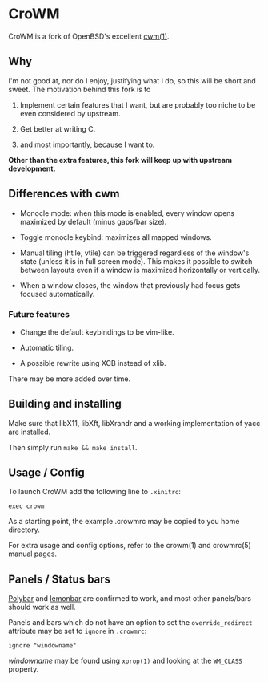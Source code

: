 # CroWM

CroWM is a fork of OpenBSD's excellent [cwm(1)](https://man.openbsd.org/cwm).

## Why

I'm not good at, nor do I enjoy, justifying what I do, so this will be
short and sweet. The motivation behind this fork is to 

1. Implement certain features that I want, but are probably too niche to
be even considered by upstream.

2. Get better at writing C.

3. and most importantly, because I want to.

**Other than the extra features, this fork will keep up with upstream
development.**

## Differences with cwm

* Monocle mode: when this mode is enabled, every window opens maximized
by default (minus gaps/bar size).

* Toggle monocle keybind: maximizes all mapped windows.

* Manual tiling (htile, vtile) can be triggered regardless of the window's
state (unless it is in full screen mode). This makes it possible to switch
between layouts even if a window is maximized horizontally or vertically.

* When a window closes, the window that previously had focus gets focused
automatically.

### Future features

* Change the default keybindings to be vim-like.

* Automatic tiling.

* A possible rewrite using XCB instead of xlib.

There may be more added over time.

## Building and installing

Make sure that libX11, libXft, libXrandr and a working implementation of yacc
are installed.

Then simply run `make && make install`.

## Usage / Config

To launch CroWM add the following line to `.xinitrc`:

    exec crowm

As a starting point, the example .crowmrc may be copied to you home directory.

For extra usage and config options, refer to the crowm(1) and crowmrc(5) manual
pages.

## Panels / Status bars

[Polybar](https://github.com/polybar/polybar) and [lemonbar](https://github.com/LemonBoy/bar)
are confirmed to work, and most other panels/bars should work as well.

Panels and bars which do not have an option to set the `override_redirect`
attribute may be set to `ignore` in `.crowmrc`:

    ignore "windowname"

*windowname* may be found using `xprop(1)` and looking at the `WM_CLASS`
property.
